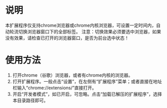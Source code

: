 # 说明
本扩展程序仅支持chrome浏览器或chrome内核浏览器，可设置一定时间内，自动轮流切换浏览器窗口下的全部标签。
注意：切换效果必须要选中浏览器，如果没有效果，请检查已打开的浏览器窗口，是否为前台选中状态！

# 使用方法
1. 打开chrome（谷歌）浏览器，或者有chrome内核的浏览器。
2. 打开扩展程序。一般点击“设置”，在左侧有“扩展程序”菜单；或者直接在地址栏输入“chrome://extensions/”直接打开。
3. 开启“开发者模式”，如已开启，可忽略。点击“加载已解压的扩展程序”，选择本目录路径即可。


